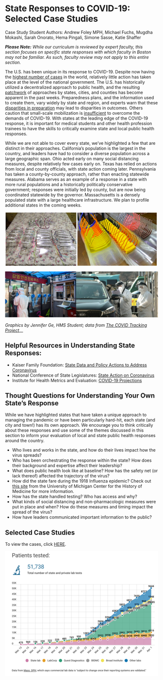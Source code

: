 # State Responses to COVID-19: Selected Case Studies

Case Study Student Authors: Andrew Foley MPH, Michael Fuchs, Mugdha Mokashi, Sarah Onorato, Hema Pingali, Simone Sasse, Katie Shaffer

_**Please Note:** While our curriculum is reviewed by expert faculty, this section focuses on specific state responses with which faculty in Boston may not be familiar. As such, faculty review may not apply to this entire section._

The U.S. has been unique in its response to COVID-19. Despite now having the [highest number of cases](https://www.sciencemag.org/news/2020/04/united-states-leads-coronavirus-cases-not-pandemic-response#) in the world, relatively little action has taken place at the level of the national government. The U.S. has historically utilized a decentralized approach to public health, and the resulting [patchwork](https://www.nytimes.com/2020/03/15/us/united-states-coronavirus-response.html) of approaches by states, cities, and counties has become apparent in the past weeks. Preparedness plans, and the information used to create them, vary widely by state and region, and experts warn that these [disparities in preparation](https://khn.org/news/during-a-pandemic-states-patchwork-of-crisis-plans-could-mean-uneven-care/) may lead to disparities in outcomes. Others caution that small-scale mobilization is [insufficient](https://www.nejm.org/doi/full/10.1056/NEJMp2006740) to overcome the demands of COVID-19. With states at the leading edge of the COVID-19 response, it is important for medical students and other health profession trainees to have the skills to critically examine state and local public health responses.

While we are not able to cover every state, we’ve highlighted a few that are distinct in their approaches. California’s population is the largest in the country, and leaders have had to consider a diverse population across a large geographic span. Ohio acted early on many social distancing measures, despite relatively few cases early on. Texas has relied on actions from local and county officials, with state action coming later. Pennsylvania has taken a county-by-county approach, rather than enacting statewide measures. Alabama serves as an example of a response in a state with more rural populations and a historically politically conservative government; responses were initially led by county, but are now being coordinated statewide by the governor. Massachusetts is a densely populated state with a large healthcare infrastructure. We plan to profile additional states in the coming weeks.

![COVID-19 Cases, selected states, as of April 24, 2020](../.gitbook/assets/image.png)

![COVID-19 Deaths, selected states, as of April 24, 2020](../.gitbook/assets/image%20%286%29.png)

_Graphics by Jennifer Ge, HMS Student; data from_ [_The COVID Tracking Project_](https://covidtracking.com/)\_\_

## Helpful Resources in Understanding State Responses:

* Kaiser Family Foundation: [State Data and Policy Actions to Address Coronavirus](https://www.kff.org/health-costs/issue-brief/state-data-and-policy-actions-to-address-coronavirus/)
* National Conference of State Legislatures: [State Action on Coronavirus](https://www.ncsl.org/research/health/state-action-on-coronavirus-covid-19.aspx)
* Institute for Health Metrics and Evaluation: [COVID-19 Projections](https://covid19.healthdata.org/united-states-of-america)

## Thought Questions for Understanding Your Own State’s Response

While we have highlighted states that have taken a unique approach to managing the pandemic or have been particularly hard-hit, each state \(and city and town!\) has its own approach. We encourage you to think critically about these responses and use some of the themes discussed in this section to inform your evaluation of local and state public health responses around the country.

* Who lives and works in the state, and how do their lives impact how the virus spreads?
* Who has been orchestrating the response within the state? How does their background and expertise affect their leadership?
* What does public health look like at baseline? How has the safety net \(or lack thereof\) affected the trajectory of the virus?
* How did the state fare during the 1918 Influenza epidemic? Check out [this site](https://www.influenzaarchive.org/index.html) from the University of Michigan Center for the History of Medicine for more information.
* How has the state handled testing? Who has access and why?
* What kinds of social distancing and non-pharmacologic measures were put in place and when? How do these measures and timing impact the spread of the virus?
* How have leaders communicated important information to the public?

## Selected Case Studies

To view the cases, click [HERE](https://docs.google.com/document/d/17dUmXrdfCQtDYfNH4aQfX4pdY9mEpOqqBFeB1KLcC5M/edit?usp=sharing).

![States with a case study are highlighted in orange.](../.gitbook/assets/image%20%285%29.png)

